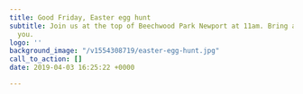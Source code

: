 ```yaml
---
title: Good Friday, Easter egg hunt
subtitle: Join us at the top of Beechwood Park Newport at 11am. Bring a picnic with
  you.
logo: ''
background_image: "/v1554308719/easter-egg-hunt.jpg"
call_to_action: []
date: 2019-04-03 16:25:22 +0000

---
```

